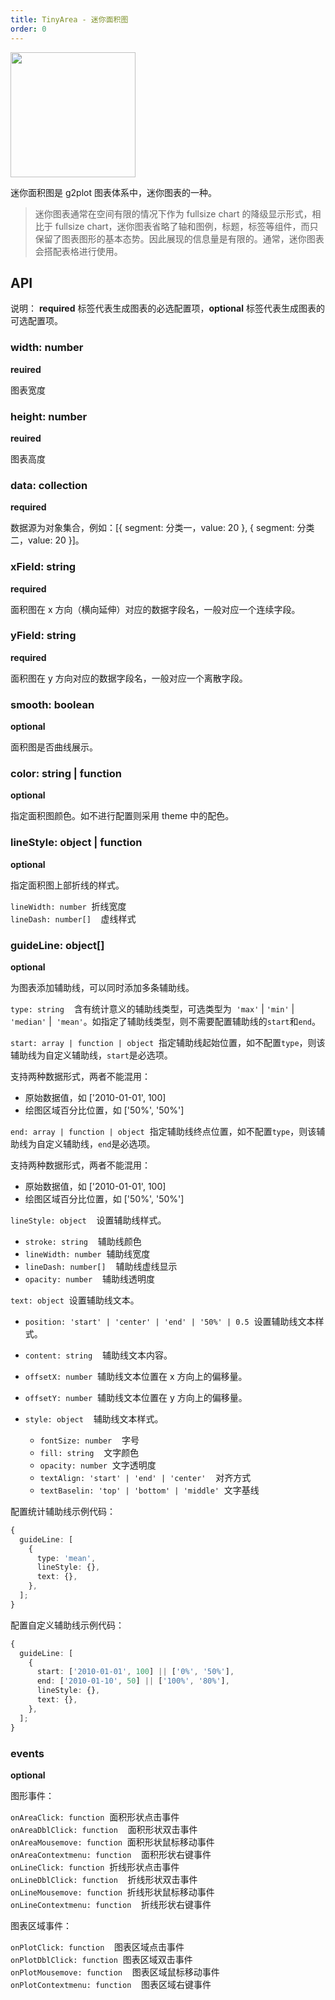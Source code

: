 ```yaml
---
title: TinyArea - 迷你面积图
order: 0
---
```


<img src="https://gw.alipayobjects.com/mdn/rms_d314dd/afts/img/A*ZLIySY28IMsAAAAAAAAAAABkARQnAQ" width="200">

迷你面积图是 g2plot 图表体系中，迷你图表的一种。

> 迷你图表通常在空间有限的情况下作为 fullsize chart 的降级显示形式，相比于 fullsize chart，迷你图表省略了轴和图例，标题，标签等组件，而只保留了图表图形的基本态势。因此展现的信息量是有限的。通常，迷你图表会搭配表格进行使用。

## API

说明： **required** 标签代表生成图表的必选配置项，**optional** 标签代表生成图表的可选配置项。

### width: number

**reuired**

图表宽度

### height: number

**reuired**

图表高度

### data: collection

**required**

数据源为对象集合，例如：[{ segment: 分类一，value: 20 }, { segment: 分类二，value: 20 }]。

### xField: string

**required**

面积图在 x 方向（横向延伸）对应的数据字段名，一般对应一个连续字段。

### yField: string

**required**

面积图在 y 方向对应的数据字段名，一般对应一个离散字段。

### smooth: boolean

**optional**

面积图是否曲线展示。

### color: string | function

**optional**

指定面积图颜色。如不进行配置则采用 theme 中的配色。

### lineStyle: object | function

**optional**

指定面积图上部折线的样式。

`lineWidth: number`  折线宽度<br />
`lineDash: number[]`    虚线样式

### guideLine: object[]

**optional**

为图表添加辅助线，可以同时添加多条辅助线。

`type: string`    含有统计意义的辅助线类型，可选类型为  `'max'` | `'min'` | `'median'` |  `'mean'`。如指定了辅助线类型，则不需要配置辅助线的`start`和`end`。

`start: array | function | object`  指定辅助线起始位置，如不配置`type`，则该辅助线为自定义辅助线，`start`是必选项。

支持两种数据形式，两者不能混用：

- 原始数据值，如 ['2010-01-01', 100]
- 绘图区域百分比位置，如 ['50%', '50%']

`end: array | function | object`  指定辅助线终点位置，如不配置`type`，则该辅助线为自定义辅助线，`end`是必选项。

支持两种数据形式，两者不能混用：

- 原始数据值，如 ['2010-01-01', 100]
- 绘图区域百分比位置，如 ['50%', '50%']

`lineStyle: object`    设置辅助线样式。<br />

- `stroke: string`    辅助线颜色<br />
- `lineWidth: number`  辅助线宽度<br />
- `lineDash: number[]`    辅助线虚线显示<br />
- `opacity: number`    辅助线透明度

`text: object`  设置辅助线文本。<br />

- `position: 'start' | 'center' | 'end' | '50%' | 0.5`  设置辅助线文本样式。<br />
- `content: string`    辅助线文本内容。<br />
- `offsetX: number`  辅助线文本位置在 x 方向上的偏移量。<br />
- `offsetY: number`  辅助线文本位置在 y 方向上的偏移量。<br />
- `style: object`    辅助线文本样式。

  - `fontSize: number`    字号<br />
  - `fill: string`    文字颜色<br />
  - `opacity: number`  文字透明度<br />
  - `textAlign: 'start' | 'end' | 'center'`    对齐方式<br />
  - `textBaselin: 'top' | 'bottom' | 'middle'`  文字基线

配置统计辅助线示例代码：

```typescript
{
  guideLine: [
    {
      type: 'mean',
      lineStyle: {},
      text: {},
    },
  ];
}
```

配置自定义辅助线示例代码：

```typescript
{
  guideLine: [
    {
      start: ['2010-01-01', 100] || ['0%', '50%'],
      end: ['2010-01-10', 50] || ['100%', '80%'],
      lineStyle: {},
      text: {},
    },
  ];
}
```

### events

**optional**

图形事件：

`onAreaClick: function`  面积形状点击事件<br />
`onAreaDblClick: function`    面积形状双击事件<br />
`onAreaMousemove: function`  面积形状鼠标移动事件<br />
`onAreaContextmenu: function`    面积形状右键事件<br />
`onLineClick: function`  折线形状点击事件<br />
`onLineDblClick: function`    折线形状双击事件<br />
`onLineMousemove: function`  折线形状鼠标移动事件<br />
`onLineContextmenu: function`    折线形状右键事件<br />

图表区域事件：

`onPlotClick: function`    图表区域点击事件<br />
`onPlotDblClick: function`  图表区域双击事件<br />
`onPlotMousemove: function`    图表区域鼠标移动事件<br />
`onPlotContextmenu: function`    图表区域右键事件

